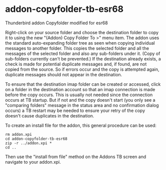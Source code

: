 # addon-copyfolder-tb-esr68
Thunderbird addon Copyfolder modified for esr68

Right-click on your source folder and choose the destination folder to copy it to using the new "(Addon) Copy Folder To >" menu item.  The addon uses the standard auto-expanding folder tree as seen when copying individual messages to another folder. This copies the selected folder and all the messages of the selected folder and also any sub-folders under it. (Copy of sub-folders currently can't be prevented.) If the destination already exists, a check is made for potential duplicate messages and, if found, are not copied from the source. So if errors occur and the copy is attempted again, duplicate messages should not appear in the destination.

To ensure that the destination imap folder can be created or accessed, click on a folder in the destination account so that an imap connection is made before the copy occurs. This is usually not needed since the connection occurs at TB startup. But if not and the copy doesn't start (you only see a "comparing folders" message in the status area and no confirmation dialog occurs) a TB restart may be needed to ensure your retry of the copy doesn't cause duplicates in the destination.

To create an install file for the addon, this general procedure can be used:
```
rm addon.xpi
cd addon-copyfolder-tb-esr68
zip -r ../addon.xpi *
cd ..
```
Then use the "install from file" method on the Addons TB screen and navigate to your addon.xpi.
